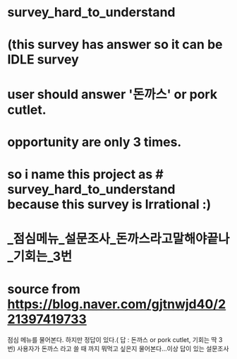 # survey_hard_to_understand 
# (this survey has answer so it can be  IDLE survey

# user should answer  '돈까스' or pork cutlet. 

# opportunity are only 3 times.
# so i name this project as # survey_hard_to_understand  because this survey is Irrational :)
# _점심메뉴_설문조사_돈까스라고말해야끝나_기회는_3번
# source from https://blog.naver.com/gjtnwjd40/221397419733


점심 메뉴를 물어본다. 하지만 정답이 있다.( 답 : 돈까스 or pork cutlet,  기회는 딱 3번)
사용자가 돈까스 라고 쓸 때 까지 뭐먹고 싶은지 물어본다...이상 답이 있는 설문조사

